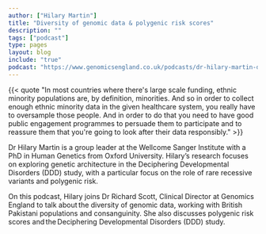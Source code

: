 ```yaml
---
author: ["Hilary Martin"]
title: "Diversity of genomic data & polygenic risk scores"
description: ""
tags: ["podcast"]
type: pages
layout: blog
include: "true"
podcast: "https://www.genomicsengland.co.uk/podcasts/dr-hilary-martin-diversity-and-data"
---
```


{{< quote "In most countries where there's large scale funding, ethnic minority populations are, by definition, minorities. And so in order to collect enough ethnic minority data in the given healthcare system, you really have to oversample those people. And in order to do that you need to have good public engagement programmes to persuade them to participate and to reassure them that you're going to look after their data responsibly." >}}

Dr Hilary Martin is a group leader at the Wellcome Sanger Institute with a PhD in Human Genetics from Oxford University. Hilary’s research focuses on exploring genetic architecture in the Deciphering Developmental Disorders (DDD) study, with a particular focus on the role of rare recessive variants and polygenic risk.  

On this podcast, Hilary joins Dr Richard Scott, Clinical Director at Genomics England to talk about the diversity of genomic data, working with British Pakistani populations and consanguinity. She also discusses polygenic risk scores and the Deciphering Developmental Disorders (DDD) study.